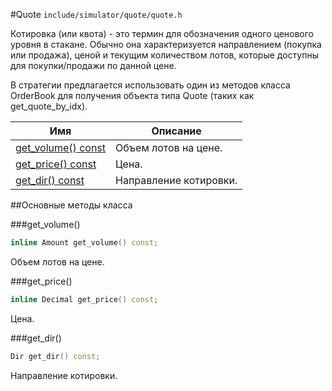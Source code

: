 #Quote
`include/simulator/quote/quote.h`


Котировка (или квота) - это термин для обозначения одного ценового уровня в стакане.
Обычно она характеризуется направлением (покупка или продажа), ценой и текущим
количеством лотов, которые доступны для покупки/продажи по данной цене.

В стратегии предлагается использовать один из методов класса OrderBook для получения
объекта типа Quote (таких как get_quote_by_idx).


|Имя| Описание|
|------------------|--------------------|
|[get_volume() const](#get_volume)|Объем лотов на цене.|
|[get_price() const](#get_price)|Цена.|
|[get_dir() const](#get_dir)|Направление котировки.|

##Основные методы класса

<a id="get_volume"></a>
###get_volume()
```c++
inline Amount get_volume() const;
```
Объем лотов на цене.

<a id="get_price"></a>
###get_price()
```c++
inline Decimal get_price() const;
```
Цена.

<a id="get_dir"></a>
###get_dir()
```c++
Dir get_dir() const;
```
Направление котировки.

